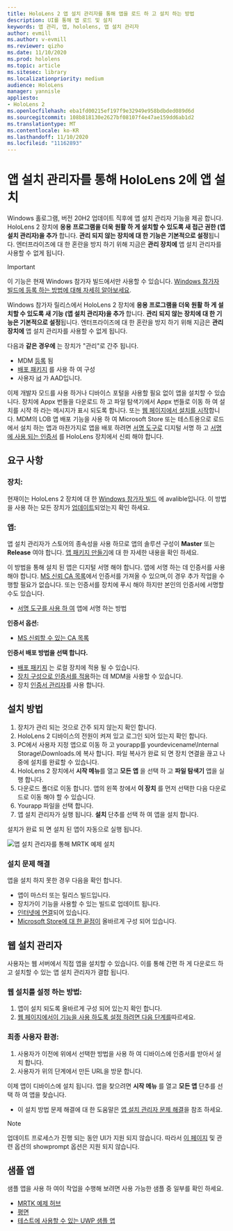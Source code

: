 ```yaml
---
title: HoloLens 2 앱 설치 관리자를 통해 앱을 로드 하 고 설치 하는 방법
description: UI를 통해 앱 로드 및 설치
keywords: 앱 관리, 앱, hololens, 앱 설치 관리자
author: evmill
ms.author: v-evmill
ms.reviewer: qizho
ms.date: 11/10/2020
ms.prod: hololens
ms.topic: article
ms.sitesec: library
ms.localizationpriority: medium
audience: HoloLens
manager: yannisle
appliesto:
- HoloLens 2
ms.openlocfilehash: eba1fd00215ef197f9e32949e958bdbded089d6d
ms.sourcegitcommit: 108b818130e2627bf08107f4e47ae159dd6ab1d2
ms.translationtype: MT
ms.contentlocale: ko-KR
ms.lasthandoff: 11/10/2020
ms.locfileid: "11162893"
---
```

# 앱 설치 관리자를 통해 HoloLens 2에 앱 설치


Windows 홀로그램, 버전 20H2 업데이트 직후에 앱 설치 관리자 기능을 제공 합니다. HoloLens 2 장치에 **응용 프로그램을 더욱 원활 하 게 설치할 수 있도록 새 접근 권한 (앱 설치 관리자)을 추가** 합니다. **관리 되지 않는 장치에 대 한 기능은 기본적으로 설정**됩니다. 엔터프라이즈에 대 한 혼란을 방지 하기 위해 지금은 **관리 장치에** 앱 설치 관리자를 사용할 수 없게 됩니다.  

> [!IMPORTANT]
> 이 기능은 현재 Windows 참가자 빌드에서만 사용할 수 있습니다. [Windows 참가자 빌드에 등록 하는 방법에 대해 자세히 알아보세요](hololens-insider.md).

Windows 참가자 릴리스에서 HoloLens 2 장치에 **응용 프로그램을 더욱 원활 하 게 설치할 수 있도록 새 기능 (앱 설치 관리자)을 추가** 합니다. **관리 되지 않는 장치에 대 한 기능은 기본적으로 설정**됩니다. 엔터프라이즈에 대 한 혼란을 방지 하기 위해 지금은 **관리 장치에** 앱 설치 관리자를 사용할 수 없게 됩니다.  

다음과 **같은 경우에** 는 장치가 "관리"로 간주 됩니다.
- MDM [등록](hololens-enroll-mdm.md) 됨
- [배포 패키지](hololens-provisioning.md) 를 사용 하 여 구성
- 사용자 [id](hololens-identity.md) 가 AAD입니다.

이제 개발자 모드를 사용 하거나 디바이스 포털을 사용할 필요 없이 앱을 설치할 수 있습니다.  장치에 Appx 번들을 다운로드 하 고 파일 탐색기에서 Appx 번들로 이동 하 여 설치를 시작 하 라는 메시지가 표시 되도록 합니다.  또는 [웹 페이지에서 설치를 시작](https://docs.microsoft.com/windows/msix/app-installer/installing-windows10-apps-web)합니다.  MDM의 LOB 앱 배포 기능을 사용 하 여 Microsoft Store 또는 테스트용으로 로드에서 설치 하는 앱과 마찬가지로 앱을 배포 하려면 [서명 도구로](https://docs.microsoft.com/windows/win32/appxpkg/how-to-sign-a-package-using-signtool) 디지털 서명 하 고 [서명에 사용 되는 인증서](https://docs.microsoft.com/windows/win32/appxpkg/how-to-sign-a-package-using-signtool#security-considerations) 를 HoloLens 장치에서 신뢰 해야 합니다.   

## 요구 사항

### 장치: 
현재이는 HoloLens 2 장치에 대 한 [Windows 참가자 빌드](hololens-insider.md) 에 avalible입니다. 이 방법을 사용 하는 모든 장치가 [업데이트](hololens-update-hololens.md)되었는지 확인 하세요. 

### 앱: 
앱 설치 관리자가 스토어의 종속성을 사용 하므로 앱의 솔루션 구성이 **Master** 또는 **Release** 여야 합니다. [앱 패키지 만들기](https://docs.microsoft.com/windows/msix/app-installer/create-appinstallerfile-vs)에 대 한 자세한 내용을 확인 하세요.

이 방법을 통해 설치 된 앱은 디지털 서명 해야 합니다. 앱에 서명 하는 데 인증서를 사용 해야 합니다. [MS 신뢰 CA 목록](https://ccadb-public.secure.force.com/microsoft/IncludedCACertificateReportForMSFT)에서 인증서를 가져올 수 있으며,이 경우 추가 작업을 수행할 필요가 없습니다. 또는 인증서를 장치에 푸시 해야 하지만 본인의 인증서에 서명할 수도 있습니다. 
- [서명 도구를 사용 하 여](https://docs.microsoft.com/windows/win32/appxpkg/how-to-sign-a-package-using-signtool) 앱에 서명 하는 방법

**인증서 옵션:** 
- [MS 신뢰할 수 있는 CA 목록](https://ccadb-public.secure.force.com/microsoft/IncludedCACertificateReportForMSFT)

**인증서 배포 방법을 선택 합니다.** 
- [배포 패키지](hololens-provisioning.md) 는 로컬 장치에 적용 될 수 있습니다.
- [장치 구성으로 인증서를 적용](https://docs.microsoft.com/mem/intune/protect/certificates-configure)하는 데 MDM을 사용할 수 있습니다.
- 장치 [인증서 관리자](certificate-manager.md)를 사용 합니다. 

## 설치 방법

1.  장치가 관리 되는 것으로 간주 되지 않는지 확인 합니다.
1.  HoloLens 2 디바이스의 전원이 켜져 있고 로그인 되어 있는지 확인 합니다.
1.  PC에서 사용자 지정 앱으로 이동 하 고 yourapp를 yourdevicename\Internal Storage\Downloads.에 복사 합니다. 
    파일 복사가 완료 되 면 장치 연결을 끊고 나중에 설치를 완료할 수 있습니다.
1.  HoloLens 2 장치에서 **시작 메뉴**를 열고 **모든 앱** 을 선택 하 고 **파일 탐색기** 앱을 실행 합니다.
1.  다운로드 폴더로 이동 합니다. 앱의 왼쪽 창에서 **이 장치** 를 먼저 선택한 다음 다운로드로 이동 해야 할 수 있습니다.
1.  Yourapp 파일을 선택 합니다. 
1.  앱 설치 관리자가 실행 됩니다. **설치** 단추를 선택 하 여 앱을 설치 합니다. 

설치가 완료 되 면 설치 된 앱이 자동으로 실행 됩니다. 

![앱 설치 관리자를 통해 MRTK 예제 설치](images/hololens-app-installer-picture.jpg)

### 설치 문제 해결
앱을 설치 하지 못한 경우 다음을 확인 합니다.
-   앱이 마스터 또는 릴리스 빌드입니다.
- 장치가이 기능을 사용할 수 있는 빌드로 업데이트 됩니다. 
-   [인터넷에 연결](hololens-network.md)되어 있습니다.
-   [Microsoft Store에 대 한 끝점이](hololens-offline.md) 올바르게 구성 되어 있습니다.  

## 웹 설치 관리자

사용자는 웹 서버에서 직접 앱을 설치할 수 있습니다. 이를 통해 간편 하 게 다운로드 하 고 설치할 수 있는 앱 설치 관리자가 결합 됩니다. 

### 웹 설치를 설정 하는 방법:
1.  앱이 설치 되도록 올바르게 구성 되어 있는지 확인 합니다.
1.  [웹 페이지에서이 기능을 사용 하도록 설정 하려면 다음 단계를](https://docs.microsoft.com/windows/msix/app-installer/installing-windows10-apps-web#how-to-enable-this-on-a-webpage)따르세요. 

### 최종 사용자 환경:
1. 사용자가 이전에 위에서 선택한 방법을 사용 하 여 디바이스에 인증서를 받아서 설치 합니다. 
1. 사용자가 위의 단계에서 만든 URL을 방문 합니다.

이제 앱이 디바이스에 설치 됩니다. 앱을 찾으려면 **시작 메뉴** 를 열고 **모든 앱** 단추를 선택 하 여 앱을 찾습니다. 

-   이 설치 방법 문제 해결에 대 한 도움말은 [앱 설치 관리자 문제 해결](https://docs.microsoft.com/windows/msix/app-installer/troubleshoot-appinstaller-issues)을 참조 하세요. 

> [!NOTE]
> 업데이트 프로세스가 진행 되는 동안 UI가 지원 되지 않습니다. 따라서 [이 페이지](https://docs.microsoft.com/windows/msix/app-installer/update-settings) 및 관련 옵션의 showprompt 옵션은 지원 되지 않습니다.

## 샘플 앱

샘플 앱을 사용 하 여이 작업을 수행해 보려면 사용 가능한 샘플 중 일부를 확인 하세요.
- [MRTK 예제 허브](https://microsoft.github.io/MixedRealityToolkit-Unity/Documentation/README_ExampleHub.html)
- [평면](https://docs.microsoft.com/windows/mixed-reality/develop/unity/sampleapp-surfaces)
- [테스트에 사용할 수 있는 UWP 샘플 앱](https://github.com/microsoft/Windows-universal-samples/tree/master/Samples)
